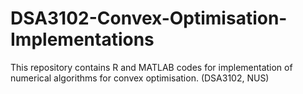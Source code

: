 # DSA3102-Convex-Optimisation-Implementations
This repository contains R and MATLAB codes for implementation of numerical algorithms for convex optimisation. (DSA3102, NUS)
